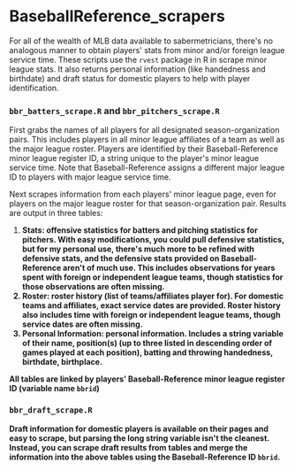 # BaseballReference_scrapers

For all of the wealth of MLB data available to sabermetricians, there's no analogous manner to obtain players' stats from minor and/or foreign league service time. These scripts use the `rvest` package in R in scrape minor league stats. It also returns personal information (like handedness and birthdate) and draft status for domestic players to help with player identification.

### `bbr_batters_scrape.R` and `bbr_pitchers_scrape.R`
First grabs the names of all players for all designated season-organization pairs. This includes players in all minor league affiliates of a team as well as the major league roster. Players are identified by their Baseball-Reference minor league register ID, a string unique to the player's minor league service time. Note that Baseball-Reference assigns a different major league ID to players with major league service time.

Next scrapes information from each players' minor league page, even for players on the major league roster for that season-organization pair. Results are output in three tables:

  1) <b>Stats<b>: offensive statistics for batters and pitching statistics for pitchers. With easy modifications, you could pull defensive statistics, but for my personal use, there's much more to be refined with defensive stats, and the defensive stats provided on Baseball-Reference aren't of much use. This includes observations for years spent with foreign or independent league teams, though statistics for those observations are often missing.
  2) <b>Roster<b>: roster history (list of teams/affiliates player for). For domestic teams and affiliates, exact service dates are provided. Roster history also includes time with foreign or independent league teams, though service dates are often missing.
  3) <b>Personal Information<b>: personal information. Includes a string variable of their name, position(s) (up to three listed in descending order of games played at each position), batting and throwing handedness, birthdate, birthplace.

All tables are linked by players' Baseball-Reference minor league register ID (variable name `bbrid`)

### `bbr_draft_scrape.R`
Draft information for domestic players is available on their pages and easy to scrape, but parsing the long string variable isn't the cleanest. Instead, you can scrape draft results from tables and merge the information into the above tables using the Baseball-Reference ID `bbrid`.
